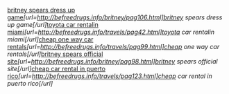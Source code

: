 <a href= http://befreedrugs.info/britney/pag106.html >britney spears dress up game</a>*[url=http://befreedrugs.info/britney/pag106.html]britney spears dress up game[/url]*<a href= http://befreedrugs.info/travels/pag42.html >toyota car rentalin miami</a>*[url=http://befreedrugs.info/travels/pag42.html]toyota car rentalin miami[/url]*<a href= http://befreedrugs.info/travels/pag99.html >cheap one way car rentals</a>*[url=http://befreedrugs.info/travels/pag99.html]cheap one way car rentals[/url]*<a href= http://befreedrugs.info/britney/pag98.html >britney spears official site</a>*[url=http://befreedrugs.info/britney/pag98.html]britney spears official site[/url]*<a href= http://befreedrugs.info/travels/pag123.html >cheap car rental in puerto rico</a>*[url=http://befreedrugs.info/travels/pag123.html]cheap car rental in puerto rico[/url]*
